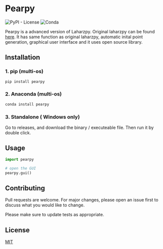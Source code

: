
# Pearpy
![PyPI - License](https://img.shields.io/pypi/l/pearpy?style=flat-square)
![Conda](https://img.shields.io/conda/pn/ruliandaru/pearpy)


Pearpy is a advanced version of Laharzpy. Original laharzpy can be found [here](https://pubs.usgs.gov/of/2014/1073/). It has same function as original laharzpy, automatic inital point generation, graphical user interface and it uses open source library. 

## Installation


### 1. pip (multi-os)

```bash
pip install pearpy
```

### 2. Anaconda (multi-os)

```bash
conda install pearpy
```

### 3. Standalone ( Windows only)

Go to releases, and download the binary / executeable file. Then run it by double click.

## Usage 

```python
import pearpy

# open the GUI
pearpy.gui()
```

## Contributing
Pull requests are welcome. For major changes, please open an issue first to discuss what you would like to change.

Please make sure to update tests as appropriate.

## License

[MIT](https://choosealicense.com/licenses/mit/)